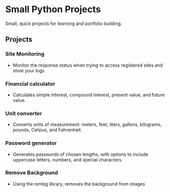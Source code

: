 # Small Python Projects

Small, quick projects for learning and portfolio building.

## Projects

### Site Monitoring

- Monitor the response status when trying to access registered sites and store your logs

### Financial calculator

- Calculates simple interest, compound interest, present value, and future value.

### Unit converter

- Converts units of measurement: meters, feet, liters, gallons, kilograms, pounds, Celsius, and Fahrenheit.

### Password generator

- Generates passwords of chosen lengths, with options to include uppercase letters, numbers, and special characters.

### Remove Background

- Using the rembg library, removes the background from images
